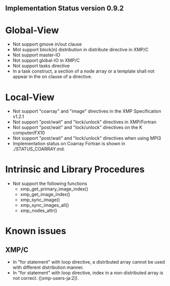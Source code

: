Implementation Status version 0.9.2
---------------------------------------
# Global-View
* Not support gmove in/out clause
* Mot support block(n) distribution in distribute directive in XMP/C
* Not support master-IO
* Not support global-IO in XMP/C
* Not support tasks directive
* In a task construct, a section of a node array or a template shall not appear in the on clause of a directive.

# Local-View
* Not support "coarray" and "image" directives in the XMP Specification v1.2.1
* Not support "post/wait" and "lock/unlock" directives in XMP/Fortran
* Not support "post/wait" and "lock/unlock" directives on the K computer/FX10
* Not support "post/wait" and "lock/unlock" directives when using MPI3
* Implementation status on Coarray Fortran is shown in ./STATUS_COARRAY.md.

# Intrinsic and Library Procedures
* Not support the following functions
    * xmp_get_primary_image_index()
    * xmp_get_image_index()
    * xmp_sync_image()
    * xmp_sync_images_all()
    * xmp_nodes_attr()

# Known issues
## XMP/C
* In "for statement" with loop directive, a distributed array cannot be used with different distribution manner.
* In "for statement" with loop directive, index in a non-distributed array is not correct. ([xmp-users-ja:2]).
